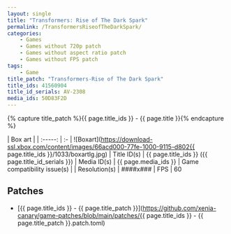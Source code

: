 ```yaml
---
layout: single
title: "Transformers: Rise of The Dark Spark"
permalink: /TransformersRiseofTheDarkSpark/
categories:
    - Games
    - Games without 720p patch
    - Games without aspect ratio patch
    - Games without FPS patch
tags:
    - Game
title_patch: "Transformers-Rise of The Dark Spark"
title_ids: 41560904
title_id_serials: AV-2308
media_ids: 50D83F2D
---
```

{% capture title_patch %}{{ page.title_ids }} - {{ page.title }}{% endcapture %}

| Box art                     |
| :-----:                     | :-
| ![Boxart](https://download-ssl.xbox.com/content/images/66acd000-77fe-1000-9115-d802{{ page.title_ids }}/1033/boxartlg.jpg)
| Title ID(s)                 | {{ page.title_ids }} ({{ page.title_id_serials }})
| Media ID(s)                 | {{ page.media_ids }}
| Game compatibility issue(s) | <!--[master](https://github.com/xenia-project/game-compatibility/issues/)-->
| Resolution(s)               | ####x###
| FPS                         | 60

## Patches
* [{{ page.title_ids }} - {{ page.title_patch }}](https://github.com/xenia-canary/game-patches/blob/main/patches/{{ page.title_ids }} - {{ page.title_patch }}.patch.toml)
